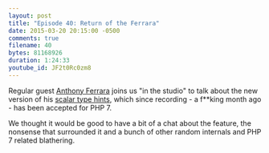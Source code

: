```yaml
---
layout: post
title: "Episode 40: Return of the Ferrara"
date: 2015-03-20 20:15:00 -0500
comments: true
filename: 40
bytes: 81168926
duration: 1:24:33
youtube_id: JF2t0Rc0zm8
---
```


Regular guest [Anthony Ferrara](https://twitter.com/ircmaxell) joins us "in the studio" to talk about the new version of his [scalar type hints], which since recording - a f**king month ago - has been accepted for PHP 7.

We thought it would be good to have a bit of a chat about the feature, the nonsense that surrounded it and a bunch of other random internals and PHP 7 related blathering.

[scalar type hints]: https://wiki.php.net/rfc/scalar_type_hints_v5

